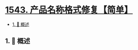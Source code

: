 # [1543. 产品名称格式修复【简单】](https://github.com/Tdahuyou/TNotes.leetcode/tree/main/notes/1543.%20%E4%BA%A7%E5%93%81%E5%90%8D%E7%A7%B0%E6%A0%BC%E5%BC%8F%E4%BF%AE%E5%A4%8D%E3%80%90%E7%AE%80%E5%8D%95%E3%80%91)

<!-- region:toc -->

- [1. 📝 概述](#1--概述)

<!-- endregion:toc -->

## 1. 📝 概述

